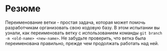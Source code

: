 # Резюме

Переименование ветки - простая задача, которая может помочь разработчикам организовать свою кодовую базу. В этом испытании вы узнали, как переименовать ветку с использованием команды `git branch -m <old-name> <new-name>`. Не забудьте проверить, что ветка была переименована правильно, прежде чем продолжать работать над ней.
